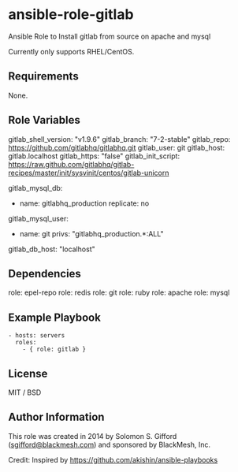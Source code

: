 ansible-role-gitlab
=====================

Ansible Role to Install gitlab from source on apache and mysql

Currently only supports RHEL/CentOS.

## Requirements

None.

## Role Variables

  gitlab_shell_version: "v1.9.6"
  gitlab_branch: "7-2-stable"
  gitlab_repo: https://github.com/gitlabhq/gitlabhq.git
  gitlab_user: git
  gitlab_host: gitlab.localhost
  gitlab_https: "false"
  gitlab_init_script: https://raw.github.com/gitlabhq/gitlab-recipes/master/init/sysvinit/centos/gitlab-unicorn

  gitlab_mysql_db:
   - name: gitlabhq_production
     replicate: no

  gitlab_mysql_user:
   - name: git
     privs: "gitlabhq_production.*:ALL"

  gitlab_db_host: "localhost"

## Dependencies

 role: epel-repo
 role: redis
 role: git
 role: ruby
 role: apache
 role: mysql

## Example Playbook

    - hosts: servers
      roles:
        - { role: gitlab }

## License

MIT / BSD

## Author Information

This role was created in 2014 by Solomon S. Gifford (sgifford@blackmesh.com) and sponsored by BlackMesh, Inc.

Credit: Inspired by https://github.com/akishin/ansible-playbooks

